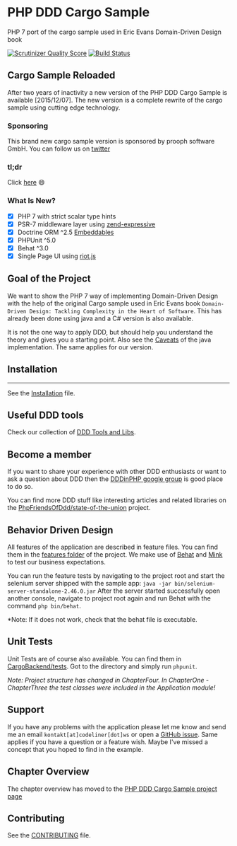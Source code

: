 # PHP DDD Cargo Sample

PHP 7 port of the cargo sample used in Eric Evans Domain-Driven Design book

[![Scrutinizer Quality Score](https://scrutinizer-ci.com/g/codeliner/php-ddd-cargo-sample/badges/quality-score.png?s=d68042d97e40904ec369e137b60a1076509298f8)](https://scrutinizer-ci.com/g/codeliner/php-ddd-cargo-sample/)
[![Build Status](https://travis-ci.org/codeliner/php-ddd-cargo-sample.png?branch=master)](https://travis-ci.org/codeliner/php-ddd-cargo-sample)

## Cargo Sample Reloaded

After two years of inactivity a new version of the PHP DDD Cargo Sample is available [2015/12/07].
The new version is a complete rewrite of the cargo sample using cutting edge technology.

### Sponsoring
This brand new cargo sample version is sponsored by prooph software GmbH. You can follow us on [twitter](https://twitter.com/prooph_software)

### tl;dr
Click [here](https://github.com/codeliner/php-ddd-cargo-sample/pull/22#issuecomment-162734730) :smile:

### What Is New?

- [x] PHP 7 with strict scalar type hints
- [x] PSR-7 middleware layer using [zend-expressive](https://github.com/zendframework/zend-expressive)
- [x] Doctrine ORM ^2.5 [Embeddables](http://doctrine-orm.readthedocs.org/projects/doctrine-orm/en/latest/tutorials/embeddables.html)
- [x] PHPUnit ^5.0
- [x] Behat ^3.0
- [x] Single Page UI using [riot.js](http://riotjs.com/)

## Goal of the Project

We want to show the PHP 7 way of implementing Domain-Driven Design with the help of
the original Cargo sample used in Eric Evans book
`Domain-Driven Design: Tackling Complexity in the Heart of Software`.
This has already been done using java and a C# version is also available.

It is not the one way to apply DDD, but should help you understand the theory
and gives you a starting point. Also see the [Caveats](http://dddsample.sourceforge.net/) of the 
java implementation. The same applies for our version. 

## Installation
------------
See the [Installation](https://github.com/codeliner/php-ddd-cargo-sample/blob/master/docs/installation.md) file.

Useful DDD tools
----------------
Check our collection of [DDD Tools and Libs](https://github.com/codeliner/php-ddd-cargo-sample/blob/master/docs/domain-driven-design-tools.md).

Become a member
---------------
If you want to share your experience with other DDD enthusiasts or want to ask a question about DDD then the [DDDinPHP google group](https://groups.google.com/forum/#!forum/dddinphp) is good place to do so.

You can find more DDD stuff like interesting articles and related libraries on the [PhpFriendsOfDdd/state-of-the-union](https://github.com/PhpFriendsOfDdd/state-of-the-union) project.

Behavior Driven Design
----------------------
All features of the application are described in feature files. You can find them in
the [features folder](https://github.com/codeliner/php-ddd-cargo-sample/tree/master/features) of the project.
We make use of [Behat](http://behat.org/) and [Mink](http://mink.behat.org/) to test our
business expectations.

You can run the feature tests by navigating to the project root and start the selenium server shipped with the sample app:
`java -jar bin/selenium-server-standalone-2.46.0.jar`
After the server started successfully open another console, navigate to project root again and run Behat with the command `php bin/behat`.

*Note: If it does not work, check that the behat file is executable.

Unit Tests
----------
Unit Tests are of course also available. You can find them in [CargoBackend/tests](https://github.com/codeliner/php-ddd-cargo-sample/tree/master/CargoBackend/tests).
Got to the directory and simply run `phpunit`.

*Note: Project structure has changed in ChapterFour. In ChapterOne - ChapterThree the test classes were included in the Application module!*

Support
-------
If you have any problems with the application please let me know and send me an email `kontakt[at]codeliner[dot]ws` or open a [GitHub issue](https://github.com/codeliner/php-ddd-cargo-sample/issues?state=open).
Same applies if you have a question or a feature wish.
Maybe I've missed a concept that you hoped to find in the example.

Chapter Overview
----------------

The chapter overview has moved to the [PHP DDD Cargo Sample project page](http://codeliner.github.io/php-ddd-cargo-sample/#chapter-overview)

Contributing
------------
See the [CONTRIBUTING](https://github.com/codeliner/php-ddd-cargo-sample/blob/master/CONTRIBUTING.md) file.
